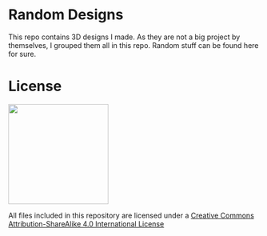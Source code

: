 # Random Designs

This repo contains 3D designs I made. As they are not a big project by themselves, I grouped them all in this repo. Random stuff can be found here for sure.

# License 

<img src="doc/By-sa.png" width="200">

All files included in this repository are licensed under a [Creative Commons Attribution-ShareAlike 4.0 International License](http://creativecommons.org/licenses/by-sa/4.0/)

